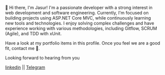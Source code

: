 👋 Hi there, I'm Jasur!
I'm a passionate developer with a strong interest in web development and software engineering. Currently, I'm focused on building projects using ASP.NET Core MVC, while continuously learning new tools and technologies. I enjoy solving complex challenges and have experience working with various methodologies, including Gitflow, SCRUM (Agile), and TDD with xUnit.

Have a look at my portfolio items in this profile. Once you feel we are a good fit, contact me 💬.

Looking forward to hearing from you

[linkedin](www.linkedin.com/in/jasur-khushbokov-307543289") ||  [Telegram](https://t.me/Jasur_Khushbokov")
